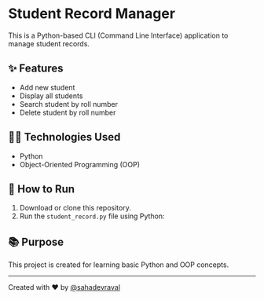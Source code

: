 # Student Record Manager

This is a Python-based CLI (Command Line Interface) application to manage student records.

## ✨ Features
- Add new student
- Display all students
- Search student by roll number
- Delete student by roll number

## 🧑‍💻 Technologies Used
- Python
- Object-Oriented Programming (OOP)

## 🚀 How to Run
1. Download or clone this repository.
2. Run the `student_record.py` file using Python:


## 📚 Purpose
This project is created for learning basic Python and OOP concepts.

---

Created with ❤️ by [@sahadevraval](https://github.com/sahadevraval)
   
